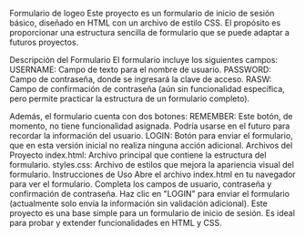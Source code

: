 Formulario de logeo
Este proyecto es un formulario de inicio de sesión básico, diseñado en HTML con un archivo de estilo CSS. 
El propósito es proporcionar una estructura sencilla de formulario que se puede adaptar a futuros proyectos.

Descripción del Formulario
El formulario incluye los siguientes campos:
USERNAME: Campo de texto para el nombre de usuario.
PASSWORD: Campo de contraseña, donde se ingresará la clave de acceso.
RASW: Campo de confirmación de contraseña (aún sin funcionalidad específica, pero permite practicar la estructura de un formulario completo).

Además, el formulario cuenta con dos botones:
REMEMBER: Este botón, de momento, no tiene funcionalidad asignada. Podría usarse en el futuro para recordar la información del usuario.
LOGIN: Botón para enviar el formulario, que en esta versión inicial no realiza ninguna acción adicional.
Archivos del Proyecto
index.html: Archivo principal que contiene la estructura del formulario.
styles.css: Archivo de estilos que mejora la apariencia visual del formulario.
Instrucciones de Uso
Abre el archivo index.html en tu navegador para ver el formulario.
Completa los campos de usuario, contraseña y confirmación de contraseña.
Haz clic en "LOGIN" para enviar el formulario (actualmente solo envía la información sin validación adicional).
Este proyecto es una base simple para un formulario de inicio de sesión. 
Es ideal para probar y extender funcionalidades en HTML y CSS.

